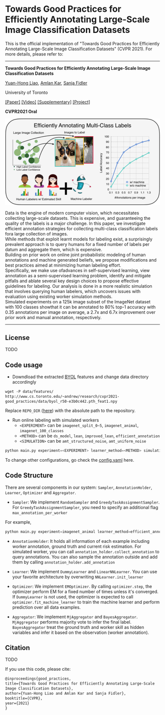 # Towards Good Practices for Efficiently Annotating Large-Scale Image Classification Datasets

This is the official implementation of "Towards Good Practices for Efficiently Annotating Large-Scale Image Classification Datasets" (CVPR 2021).
For more details, please refer to:
----------------------- ------------------------------------
**Towards Good Practices for Efficiently Annotating Large-Scale Image Classification Datasets**

[Yuan-Hong Liao](https://andrewliao11.github.io), [Amlan Kar](https://amlankar.github.io), [Sanja Fidler](http://www.cs.utoronto.ca/~fidler/)

University of Toronto 

[[Paper]]() [[Video]]() [[Supplementary]]() [[Project]]()

**CVPR2021 Oral**

![](assets/teaser.png)

Data  is  the  engine  of  modern  computer  vision,  which necessitates collecting large-scale datasets. 
This is expensive, and guaranteeing the quality of the labels is a major challenge. 
In this paper, we investigate efficient annotation strategies for collecting multi-class classification labels fora  large  collection  of  images.   
While  methods  that  exploit learnt  models  for  labeling  exist,  a  surprisingly  prevalent approach is to query humans for a fixed number of labels per datum and aggregate them, which is expensive.  
Building  on  prior  work  on  online  joint  probabilistic  modeling of  human  annotations  and  machine  generated  beliefs,  we propose  modifications  and  best  practices  aimed  at  minimizing human labeling effort.  
Specifically, we make use ofadvances in self-supervised learning, view annotation as a semi-supervised learning problem, identify and mitigate pitfalls and ablate several key design choices to propose effective guidelines for labeling. 
Our analysis is done in a more realistic simulation that involves querying human labelers, which uncovers issues with evaluation using existing worker simulation methods.  
Simulated experiments on a 125k image subset of the ImageNet dataset with 100 classes showthat it can be annotated to 80% top-1 accuracy with 0.35 annotations per image on average, a 2.7x and 6.7x improvement over prior work and manual annotation, respectively.

----------------------- ------------------------------------


## License
TODO


## Code usage

- Downdload the extracted [BYOL](https://papers.nips.cc/paper/2020/file/f3ada80d5c4ee70142b17b8192b2958e-Paper.pdf) features and change data directory accordingly
```
wget -P data/features/ http://www.cs.toronto.edu/~andrew/research/cvpr2021-good_practices/data/byol_r50-e3b0c442.pth_feat1.npy 
```

Replace `REPO_DIR` ([here]()) with the absolute path to the repository.


- Run online labeling with simulated workers
  - `<EXPERIMENT>` can be `imagenet_split_0~5`, `imagenet_animal`, `imagenet_100_classes`
  - `<METHOD>` can be `ds_model`, `lean`, `improved_lean`, `efficient_annotation`
  - `<SIMULATION>` can be `amt_structured_noise`, `amt_uniform_noise`
```python
python main.py experiment=<EXPERIMENT> learner_method=<METHOD> simulation <SIMULATION>
```
To change other configurations, go check the [config.yaml]() here.

## Code Structure
There are several components in our system: `Sampler`, `AnnotationHolder`, `Learner`, `Optimizer` and `Aggregator`.

- `Sampler`: We implement `RandomSampler` and `GreedyTaskAssignmentSampler`. For `GreedyTaskAssignmentSampler`, you need to specify an additional flag `max_annotation_per_worker`

For example, 
```python
python main.py experiment=imagenet_animal learner_method=efficient_annotation simulation amt_structured_noise sampler.algo=greedy_task_assignment sampler.max_annotation_per_worker=2000
```

- `AnnotationHolder`: It holds all information of each example including worker annotation, ground truth and current risk estimation. For simulated worker, you can call `annotation_holder.collect_annotation` to query annotations. You can also sample the annotation outside and add them by calling `annotation_holder.add_annotation`

- `Learner`: We implement `DummyLearner` and `LinearNNLearner`. You can use your favorite architecture by overwriting `NNLearner.init_learner`

- `Optimizer`: We implement `EMOptimizer`. By calling `optimizer.step`, the optimizer perform EM for a fixed number of times unless it's converged. If `DummyLearner` is not used, the optimizer is expected to call `optimizer.fit_machine_learner` to train the machine learner and perform prediction over all data examples.

- `Aggregator`: We implement `MjAggregator` and `BayesAggregator`. `MjAggregator` performs majority vote to infer the final label. `BayesAggregator` treat the ground truth and worker skill as hidden variables and infer it based on the observation (worker annotation).


## Citation
TODO

If you use this code, please cite:

    @inproceedings{good_practices,
    title={Towards Good Practices for Efficiently Annotating Large-Scale Image Classification Datasets},
    author={Yuan-Hong Liao and Amlan Kar and Sanja Fidler},
    booktitle={CVPR},
    year={2021}
    }

